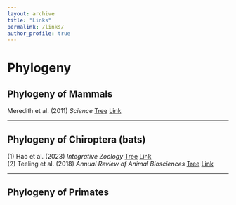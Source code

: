 ```yaml
---
layout: archive
title: "Links"
permalink: /links/
author_profile: true
---
```


# Phylogeny
## Phylogeny of Mammals
Meredith et al. (2011) _Science_ [Tree](../links/Meredith_2011_Science.pdf) [Link](https://www.science.org/doi/10.1126/science.1211028)

---

## Phylogeny of Chiroptera (bats)
(1) Hao et al. (2023) _Integrative Zoology_ [Tree](../links/Hao_2023_INZpdf.pdf) [Link](https://doi.org/10.1111/1749-4877.12772)  
(2) Teeling et al. (2018) _Annual Review of Animal Biosciences_ [Tree](../links/Teeling_2018_Annual_Review_of_Animal_Biosciences.pdf) [Link](https://doi.org/10.1146/annurev-animal-022516-022811)

---

## Phylogeny of Primates
